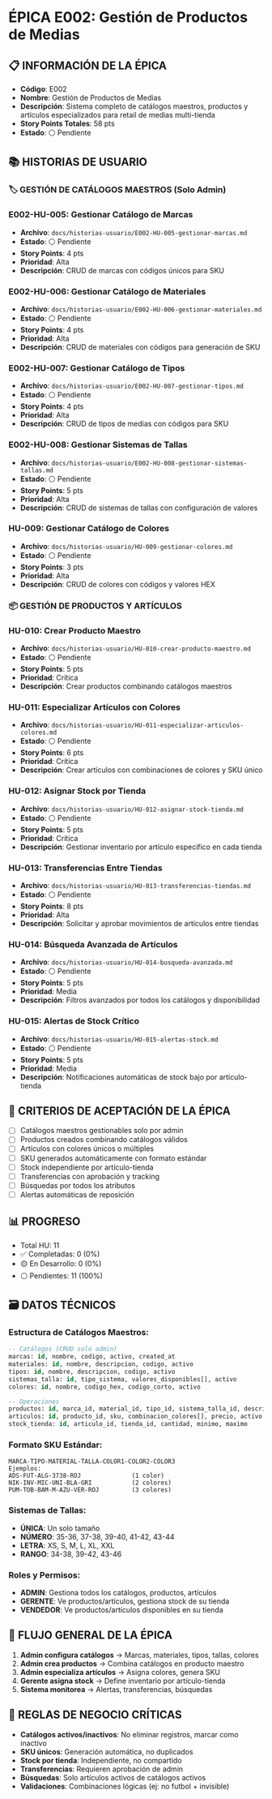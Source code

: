 # ÉPICA E002: Gestión de Productos de Medias

## 📋 INFORMACIÓN DE LA ÉPICA
- **Código**: E002
- **Nombre**: Gestión de Productos de Medias
- **Descripción**: Sistema completo de catálogos maestros, productos y artículos especializados para retail de medias multi-tienda
- **Story Points Totales**: 58 pts
- **Estado**: ⚪ Pendiente

## 📚 HISTORIAS DE USUARIO

### 🏷️ GESTIÓN DE CATÁLOGOS MAESTROS (Solo Admin)

### E002-HU-005: Gestionar Catálogo de Marcas
- **Archivo**: `docs/historias-usuario/E002-HU-005-gestionar-marcas.md`
- **Estado**: ⚪ Pendiente
- **Story Points**: 4 pts
- **Prioridad**: Alta
- **Descripción**: CRUD de marcas con códigos únicos para SKU

### E002-HU-006: Gestionar Catálogo de Materiales
- **Archivo**: `docs/historias-usuario/E002-HU-006-gestionar-materiales.md`
- **Estado**: ⚪ Pendiente
- **Story Points**: 4 pts
- **Prioridad**: Alta
- **Descripción**: CRUD de materiales con códigos para generación de SKU

### E002-HU-007: Gestionar Catálogo de Tipos
- **Archivo**: `docs/historias-usuario/E002-HU-007-gestionar-tipos.md`
- **Estado**: ⚪ Pendiente
- **Story Points**: 4 pts
- **Prioridad**: Alta
- **Descripción**: CRUD de tipos de medias con códigos para SKU

### E002-HU-008: Gestionar Sistemas de Tallas
- **Archivo**: `docs/historias-usuario/E002-HU-008-gestionar-sistemas-tallas.md`
- **Estado**: ⚪ Pendiente
- **Story Points**: 5 pts
- **Prioridad**: Alta
- **Descripción**: CRUD de sistemas de tallas con configuración de valores

### HU-009: Gestionar Catálogo de Colores
- **Archivo**: `docs/historias-usuario/HU-009-gestionar-colores.md`
- **Estado**: ⚪ Pendiente
- **Story Points**: 3 pts
- **Prioridad**: Alta
- **Descripción**: CRUD de colores con códigos y valores HEX

### 📦 GESTIÓN DE PRODUCTOS Y ARTÍCULOS

### HU-010: Crear Producto Maestro
- **Archivo**: `docs/historias-usuario/HU-010-crear-producto-maestro.md`
- **Estado**: ⚪ Pendiente
- **Story Points**: 5 pts
- **Prioridad**: Crítica
- **Descripción**: Crear productos combinando catálogos maestros

### HU-011: Especializar Artículos con Colores
- **Archivo**: `docs/historias-usuario/HU-011-especializar-articulos-colores.md`
- **Estado**: ⚪ Pendiente
- **Story Points**: 6 pts
- **Prioridad**: Crítica
- **Descripción**: Crear artículos con combinaciones de colores y SKU único

### HU-012: Asignar Stock por Tienda
- **Archivo**: `docs/historias-usuario/HU-012-asignar-stock-tienda.md`
- **Estado**: ⚪ Pendiente
- **Story Points**: 5 pts
- **Prioridad**: Crítica
- **Descripción**: Gestionar inventario por artículo específico en cada tienda

### HU-013: Transferencias Entre Tiendas
- **Archivo**: `docs/historias-usuario/HU-013-transferencias-tiendas.md`
- **Estado**: ⚪ Pendiente
- **Story Points**: 8 pts
- **Prioridad**: Alta
- **Descripción**: Solicitar y aprobar movimientos de artículos entre tiendas

### HU-014: Búsqueda Avanzada de Artículos
- **Archivo**: `docs/historias-usuario/HU-014-busqueda-avanzada.md`
- **Estado**: ⚪ Pendiente
- **Story Points**: 5 pts
- **Prioridad**: Media
- **Descripción**: Filtros avanzados por todos los catálogos y disponibilidad

### HU-015: Alertas de Stock Crítico
- **Archivo**: `docs/historias-usuario/HU-015-alertas-stock.md`
- **Estado**: ⚪ Pendiente
- **Story Points**: 5 pts
- **Prioridad**: Media
- **Descripción**: Notificaciones automáticas de stock bajo por artículo-tienda

## 🎯 CRITERIOS DE ACEPTACIÓN DE LA ÉPICA
- [ ] Catálogos maestros gestionables solo por admin
- [ ] Productos creados combinando catálogos válidos
- [ ] Artículos con colores únicos o múltiples
- [ ] SKU generados automáticamente con formato estándar
- [ ] Stock independiente por artículo-tienda
- [ ] Transferencias con aprobación y tracking
- [ ] Búsquedas por todos los atributos
- [ ] Alertas automáticas de reposición

## 📊 PROGRESO
- Total HU: 11
- ✅ Completadas: 0 (0%)
- 🟡 En Desarrollo: 0 (0%)
- ⚪ Pendientes: 11 (100%)

## 🗃️ DATOS TÉCNICOS

### Estructura de Catálogos Maestros:
```sql
-- Catálogos (CRUD solo admin)
marcas: id, nombre, codigo, activo, created_at
materiales: id, nombre, descripcion, codigo, activo
tipos: id, nombre, descripcion, codigo, activo
sistemas_talla: id, tipo_sistema, valores_disponibles[], activo
colores: id, nombre, codigo_hex, codigo_corto, activo

-- Operaciones
productos: id, marca_id, material_id, tipo_id, sistema_talla_id, descripcion_talla
articulos: id, producto_id, sku, combinacion_colores[], precio, activo
stock_tienda: id, articulo_id, tienda_id, cantidad, minimo, maximo
```

### Formato SKU Estándar:
```
MARCA-TIPO-MATERIAL-TALLA-COLOR1-COLOR2-COLOR3
Ejemplos:
ADS-FUT-ALG-3738-ROJ              (1 color)
NIK-INV-MIC-UNI-BLA-GRI           (2 colores)
PUM-TOB-BAM-M-AZU-VER-ROJ         (3 colores)
```

### Sistemas de Tallas:
- **ÚNICA**: Un solo tamaño
- **NÚMERO**: 35-36, 37-38, 39-40, 41-42, 43-44
- **LETRA**: XS, S, M, L, XL, XXL
- **RANGO**: 34-38, 39-42, 43-46

### Roles y Permisos:
- **ADMIN**: Gestiona todos los catálogos, productos, artículos
- **GERENTE**: Ve productos/artículos, gestiona stock de su tienda
- **VENDEDOR**: Ve productos/artículos disponibles en su tienda

## 🔄 FLUJO GENERAL DE LA ÉPICA
1. **Admin configura catálogos** → Marcas, materiales, tipos, tallas, colores
2. **Admin crea productos** → Combina catálogos en producto maestro
3. **Admin especializa artículos** → Asigna colores, genera SKU
4. **Gerente asigna stock** → Define inventario por artículo-tienda
5. **Sistema monitorea** → Alertas, transferencias, búsquedas

## 🏪 REGLAS DE NEGOCIO CRÍTICAS
- **Catálogos activos/inactivos**: No eliminar registros, marcar como inactivo
- **SKU únicos**: Generación automática, no duplicados
- **Stock por tienda**: Independiente, no compartido
- **Transferencias**: Requieren aprobación de admin
- **Búsquedas**: Solo artículos activos de catálogos activos
- **Validaciones**: Combinaciones lógicas (ej: no futbol + invisible)